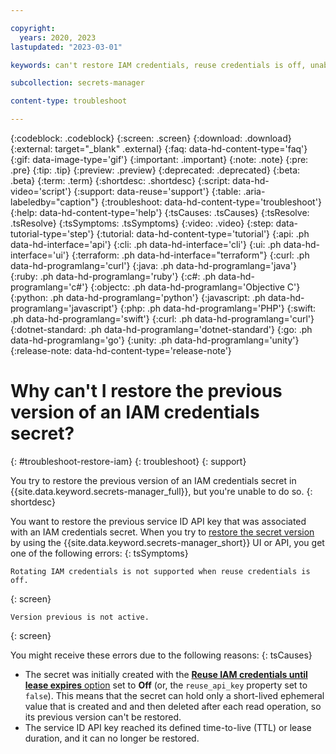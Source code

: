 ```yaml
---

copyright:
  years: 2020, 2023
lastupdated: "2023-03-01"

keywords: can't restore IAM credentials, reuse credentials is off, unable to restore

subcollection: secrets-manager

content-type: troubleshoot

---
```


{:codeblock: .codeblock}
{:screen: .screen}
{:download: .download}
{:external: target="_blank" .external}
{:faq: data-hd-content-type='faq'}
{:gif: data-image-type='gif'}
{:important: .important}
{:note: .note}
{:pre: .pre}
{:tip: .tip}
{:preview: .preview}
{:deprecated: .deprecated}
{:beta: .beta}
{:term: .term}
{:shortdesc: .shortdesc}
{:script: data-hd-video='script'}
{:support: data-reuse='support'}
{:table: .aria-labeledby="caption"}
{:troubleshoot: data-hd-content-type='troubleshoot'}
{:help: data-hd-content-type='help'}
{:tsCauses: .tsCauses}
{:tsResolve: .tsResolve}
{:tsSymptoms: .tsSymptoms}
{:video: .video}
{:step: data-tutorial-type='step'}
{:tutorial: data-hd-content-type='tutorial'}
{:api: .ph data-hd-interface='api'}
{:cli: .ph data-hd-interface='cli'}
{:ui: .ph data-hd-interface='ui'}
{:terraform: .ph data-hd-interface="terraform"}
{:curl: .ph data-hd-programlang='curl'}
{:java: .ph data-hd-programlang='java'}
{:ruby: .ph data-hd-programlang='ruby'}
{:c#: .ph data-hd-programlang='c#'}
{:objectc: .ph data-hd-programlang='Objective C'}
{:python: .ph data-hd-programlang='python'}
{:javascript: .ph data-hd-programlang='javascript'}
{:php: .ph data-hd-programlang='PHP'}
{:swift: .ph data-hd-programlang='swift'}
{:curl: .ph data-hd-programlang='curl'}
{:dotnet-standard: .ph data-hd-programlang='dotnet-standard'}
{:go: .ph data-hd-programlang='go'}
{:unity: .ph data-hd-programlang='unity'}
{:release-note: data-hd-content-type='release-note'}


# Why can't I restore the previous version of an IAM credentials secret?
{: #troubleshoot-restore-iam}
{: troubleshoot}
{: support}

You try to restore the previous version of an IAM credentials secret in {{site.data.keyword.secrets-manager_full}}, but you're unable to do so.
{: shortdesc}

You want to restore the previous service ID API key that was associated with an IAM credentials secret. When you try to [restore the secret version](/docs/secrets-manager?topic=secrets-manager-version-history) by using the {{site.data.keyword.secrets-manager_short}} UI or API, you get one of the following errors:
{: tsSymptoms}

```plaintext
Rotating IAM credentials is not supported when reuse credentials is off.
```
{: screen}

```plaintext
Version previous is not active.
```
{: screen}

You might receive these errors due to the following reasons:
{: tsCauses}

- The secret was initially created with the [**Reuse IAM credentials until lease expires** option](/docs/secrets-manager?topic=secrets-manager-iam-credentials#iam-credentials-reuse-ui) set to **Off** (or, the `reuse_api_key` property set to `false`). This means that the secret can hold only a short-lived ephemeral value that is created and and then deleted after each read operation, so its previous version can't be restored.
- The service ID API key reached its defined time-to-live (TTL) or lease duration, and it can no longer be restored.
